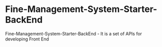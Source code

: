 # Fine-Management-System-Starter-BackEnd
Fine-Management-System-Starter-BackEnd - It is a set of APIs for developing Front End
